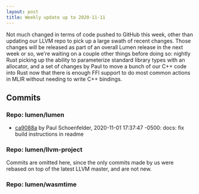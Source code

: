 ```yaml
---
layout: post
title: Weekly update up to 2020-11-11
---
```



Not much changed in terms of code pushed to GitHub this week, other than updating our LLVM repo to pick up a large swath of recent changes. Those changes will be released as part of an overall Lumen release in the next week or so, we're waiting on a couple other things before doing so: nightly Rust picking up the ability to parameterize standard library types with an allocator, and a set of changes by Paul to move a bunch of our C++ code into Rust now that there is enough FFI support to do most common actions in MLIR without needing to write C++ bindings.


## Commits 


### Repo: lumen/lumen


- [ca9088a](https://github.com/lumen/lumen/commit/ca9088a) by Paul Schoenfelder, 2020-11-01 17:37:47 -0500: docs: fix build instructions in readme


### Repo: lumen/llvm-project

Commits are omitted here, since the only commits made by us were rebased on top of the latest LLVM master, and are not new.

### Repo: lumen/wasmtime



